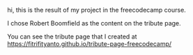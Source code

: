 hi, this is the result of my project in the freecodecamp course.

I chose Robert Boomfield as the content on the tribute page.

You can see the tribute page that I created at https://fitrifityanto.github.io/tribute-page-freecodecamp/
